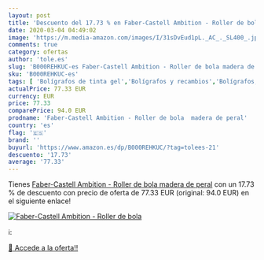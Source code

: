 ```yaml
---
layout: post
title: 'Descuento del 17.73 % en Faber-Castell Ambition - Roller de bola '
date: 2020-03-04 04:49:02
image: 'https://m.media-amazon.com/images/I/31sDvEud1pL._AC_._SL400_.jpg'
comments: true
category: ofertas
author: 'tole.es'
slug: 'B000REHKUC-es Faber-Castell Ambition - Roller de bola madera de peral'
sku: 'B000REHKUC-es'
tags: [ 'Bolígrafos de tinta gel','Bolígrafos y recambios','Bolígrafos, lápices y útiles de escritura','Oficina y papelería','Recambios para bolígrafos y plumas','faber-castell', ]
actualPrice: 77.33 EUR
currency: EUR
price: 77.33
comparePrice: 94.0 EUR
prodname: 'Faber-Castell Ambition - Roller de bola  madera de peral'
country: 'es'
flag: '🇪🇸'
brand: ''
buyurl: 'https://www.amazon.es/dp/B000REHKUC/?tag=tolees-21'
descuento: '17.73'
average: '77.33'
---
```


Tienes [Faber-Castell Ambition - Roller de bola  madera de peral](https://www.amazon.es/dp/B000REHKUC/?tag=tolees-21) con un 17.73 % de descuento con precio de oferta de 77.33 EUR (original: 94.0 EUR) en el siguiente enlace!

[![Faber-Castell Ambition - Roller de bola ](https://m.media-amazon.com/images/I/31sDvEud1pL._AC_._SL400_.jpg)](https://www.amazon.es/dp/B000REHKUC/?tag=tolees-21)

ℹ️:


[🛒 Accede a la oferta!!](https://www.amazon.es/dp/B000REHKUC/?tag=tolees-21)
